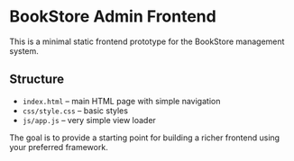 # BookStore Admin Frontend

This is a minimal static frontend prototype for the BookStore management system.

## Structure

- `index.html` – main HTML page with simple navigation
- `css/style.css` – basic styles
- `js/app.js` – very simple view loader

The goal is to provide a starting point for building a richer frontend using your preferred framework.
